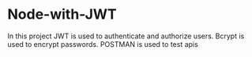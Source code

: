 # Node-with-JWT

In this project JWT is used to authenticate and authorize users. Bcrypt is used to encrypt passwords.
POSTMAN is used to test apis
